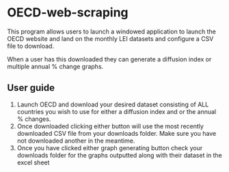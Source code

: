 # OECD-web-scraping

This program allows users to launch a windowed application to launch the OECD website and land on the monthly LEI datasets and configure a CSV file to download.

When a user has this downloaded they can generate a diffusion index or multiple annual % change graphs. 

## User guide

1. Launch OECD and download your desired dataset consisting of ALL countries you wish to use for either a diffusion index and or the annual % changes.
2. Once downloaded clicking either button will use the most recently downloaded CSV file from your downloads folder. Make sure you have not downloaded another in the meantime.
3. Once you have clicked either graph generating button check your downloads folder for the graphs outputted along with their dataset in the excel sheet
